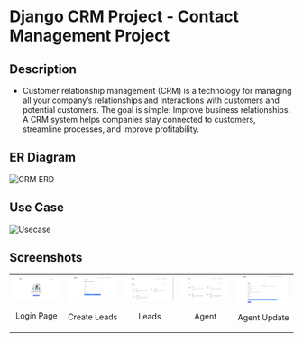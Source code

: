# Django CRM Project - Contact Management Project

## Description
- Customer relationship management (CRM) is a technology for managing all your company’s relationships and interactions with customers and potential customers. The    goal is simple: Improve business relationships. A CRM system helps companies stay connected to customers, streamline processes, and improve profitability.

## ER Diagram

![CRM ERD](https://user-images.githubusercontent.com/63964197/205486668-1a4ab7b7-bbe5-4787-99dd-8d0eb339fdb1.jpg)

## Use Case
![Usecase](https://user-images.githubusercontent.com/63964197/205495643-fec81a4d-7d62-48c4-9b16-59444767cf98.jpeg)

## Screenshots

<table>
  <tr>
  <td align="center">
      <a href="https://raw.githubusercontent.com/shreyangvayla/customer-relationship-management-django/dev_Shreyang/screenshots/Login.png">
        <img src="screenshots/Login.png" alt="Login Page">
      </a>
      <br />
      <p>Login Page</p>
    </td>
    <td align="center">
      <a href="https://raw.githubusercontent.com/shreyangvayla/customer-relationship-management-django/dev_Shreyang/screenshots/Create_Lead.png">
        <img src="screenshots/Create_Lead.png" alt="Create-Lead">
      </a>
      <br />
      <p>Create Leads</p>
    </td>
    <td align="center">
    <a href="https://raw.githubusercontent.com/shreyangvayla/customer-relationship-management-django/dev_Shreyang/screenshots/Leads.png">
        <img src="screenshots/Leads.png" alt="Leads">
      </a>
      <br />
      <p>Leads</p>
    </td>
    <td align="center">
      <a href="https://raw.githubusercontent.com/shreyangvayla/customer-relationship-management-django/dev_Shreyang/screenshots/Agent.png">
        <img src="screenshots/Agent.png" alt="Products">
      </a>
      <br />
      <p>Agent</p>
    </td>
    <td align="center">
      <a href="https://raw.githubusercontent.com/shreyangvayla/customer-relationship-management-django/dev_Shreyang/screenshots/Agent_update.png">
        <img src="screenshots/Agent_update.png" alt="Tasks">
      </a>
      <br />
      <p>Agent Update</p>
    </td>
    </tr>
</table>
